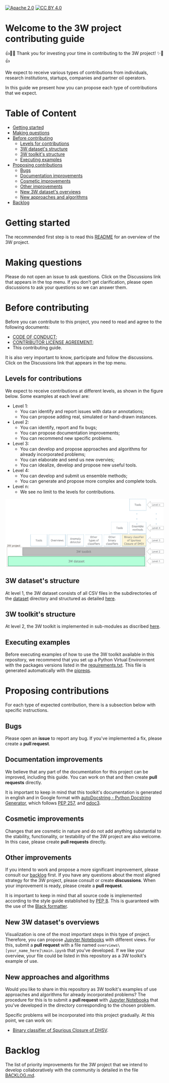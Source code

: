 [![Apache 2.0][apache-shield]][apache] 
[![CC BY 4.0][cc-by-shield]][cc-by]

[apache]: https://opensource.org/licenses/Apache-2.0
[apache-shield]: https://img.shields.io/badge/License-Apache_2.0-blue.svg
[cc-by]: http://creativecommons.org/licenses/by/4.0/
[cc-by-shield]: https://img.shields.io/badge/License-CC%20BY%204.0-lightgrey.svg

# Welcome to the 3W project contributing guide

:+1::tada::sparkles: Thank you for investing your time in contributing to the 3W project! :sparkles::tada::+1:

We expect to receive various types of contributions from individuals, research institutions, startups, companies and partner oil operators. 

In this guide we present how you can propose each type of contributions that we expect.

# Table of Content

* [Getting started](#getting-started)
* [Making questions](#making-questions)
* [Before contributing](#before-contributing)
    * [Levels for contributions](#levels-for-contributions)
    * [3W dataset's structure](#3w-datasets-structure)
    * [3W toolkit's structure](#3w-toolkits-structure)
    * [Executing examples](#executing-examples)
* [Proposing contributions](#proposing-contributions)
    * [Bugs](#bugs)
    * [Documentation improvements](#documentation-improvements)
    * [Cosmetic improvements](#cosmetic-improvements)
    * [Other improvements](#other-improvements)
    * [New 3W dataset's overviews](#new-3w-datasets-overviews)
    * [New approaches and algorithms](#new-approaches-and-algorithms)
* [Backlog](#backlog)

# Getting started

The recommended first step is to read this [README](README.md) for an overview of the 3W project.

# Making questions

Please do not open an issue to ask questions. Click on the Discussions link that appears in the top menu. If you don't get clarification, please open discussions to ask your questions so we can answer them.

# Before contributing

Before you can contribute to this project, you need to read and agree to the following documents:

* [CODE OF CONDUCT](CODE_OF_CONDUCT.md);
* [CONTRIBUTOR LICENSE AGREEMENT](CONTRIBUTOR_LICENSE_AGREEMENT.md);
* This contributing guide.

It is also very important to know, participate and follow the discussions. Click on the Discussions link that appears in the top menu.

## Levels for contributions

We expect to receive contributions at different levels, as shown in the figure below. Some examples at each level are:

* Level 1: 
    * You can identify and report issues with data or annotations;
    * You can propose adding real, simulated or hand-drawn instances.
* Level 2:
    * You can identify, report and fix bugs;
    * You can propose documentation improvements;
    * You can recommend new specific problems.
* Level 3:
    * You can develop and propose approaches and algorithms for already incorporated problems;
    * You can elaborate and send us new overvies;
    * You can idealize, develop and propose new useful tools.
* Level 4:
    * You can develop and submit us ensemble methods;
    * You can generate and propose more complex and complete tools.
* Level n:
    * We see no limit to the levels for contributions.

![Levels for contributions](images/levels_for_contributions.png)

## 3W dataset's structure

At level 1, the 3W dataset consists of all CSV files in the subdirectories of the [dataset](dataset) directory and structured as detailed [here](3W_DATASET_STRUCTURE.md).

## 3W toolkit's structure

At level 2, the 3W toolkit is implemented in sub-modules as discribed [here](3W_TOOLKIT_STRUCTURE.md).

## Executing examples

Before executing examples of how to use the 3W toolkit available in this repository, we 
recommend that you set up a Python Virtual Environment with the packages versions listed in the [requirements.txt](requirements.txt). This file is generated automatically with the [pipreqs](https://pypi.org/project/pipreqs/).

# Proposing contributions

For each type of expected contribution, there is a subsection below with specific instructions.

## Bugs

Please open an **issue** to report any bug. If you've implemented a fix, please create a **pull request**.

## Documentation improvements

We believe that any part of the documentation for this project can be improved, including this guide. You can work on that and then create **pull requests** directly.

It is important to keep in mind that this toolkit's documentation is generated in english and in Google format with [autoDocstring - Python Docstring Generator](https://github.com/NilsJPWerner/autoDocstring), which follows [PEP 257](https://peps.python.org/pep-0257/), and [pdoc3](https://pdoc3.github.io/pdoc/).

## Cosmetic improvements

Changes that are cosmetic in nature and do not add anything substantial to the stability, functionality, or testability of the 3W project are also welcome. In this case, please create **pull requests** directly.

## Other improvements

If you intend to work and propose a more significant improvement, please consult our [backlog](BACKLOG.md) first. If you have any questions about the most aligned strategy for the 3W project, please consult or create **discussions**. When your improvement is ready, please create a **pull request**.

It is important to keep in mind that all source code is implemented according to the style guide established by [PEP 8](https://peps.python.org/pep-0008/). This is guaranteed with the use of the [Black formatter](https://github.com/psf/black).

## New 3W dataset's overviews

Visualization is one of the most important steps in this type of project. Therefore, you can propose [Jupyter Notebooks](https://jupyter.org/) with different views. For this, submit a **pull request** with a file named `overviews\[your_name_here]\main.ipynb` that you've developed. If we like your overview, your file could be listed in this repository as a 3W toolkit's example of use.

## New approaches and algorithms

Would you like to share in this repository as 3W toolkit's examples of use approaches and algorithms for already incorporated problems? The procedure for this is to submit a **pull request** with [Jupyter Notebooks](https://jupyter.org/) that you've developed in the directory corresponding to the chosen problem. 

Specific problems will be incorporated into this project gradually. At this point, we can work on:

* [Binary classifier of Spurious Closure of DHSV](problems/01_binary_classifier_of_spurious_closure_of_dhsv/README.md).

# Backlog

The list of priority improvements for the 3W project that we intend to develop collaboratively with the community is detailed in the file [BACKLOG.md](BACKLOG.md).